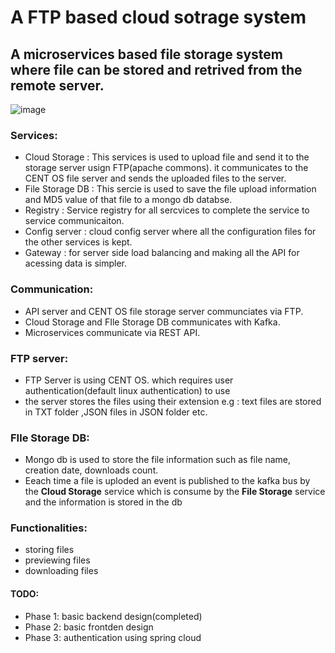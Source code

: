 # A FTP based cloud sotrage system
## A microservices based file storage system where file can be stored and retrived from the remote server.
![image](https://user-images.githubusercontent.com/59931878/235321025-c88af8a6-689c-4baa-9c98-b150aeccc8ed.png)


### Services:
- Cloud Storage : This services is used to upload file and send it to the storage server usign FTP(apache commons). it communicates to the CENT OS file server and
sends the uploaded files to the server.
- File Storage DB : This sercie is used to save the file upload information and MD5 value of that file to a mongo db databse.
- Registry : Service registry for all sercvices to complete the service to service communicaiton.
- Config server : cloud config server where all the configuration files for the other services is kept.
- Gateway : for server side load balancing and making all the API for acessing data is simpler.

### Communication:
- API server and CENT OS file storage server communciates via FTP.
- Cloud Storage and FIle Storage DB communicates with Kafka.
- Microservices communicate via REST API.

### FTP server:
- FTP Server is using CENT OS. which requires user authentication(default linux authentication) to use
- the server stores the files using their extension
e.g : text files are stored in TXT folder ,JSON files in JSON folder etc.

### FIle Storage DB:
- Mongo db is used to store the file information such as file name, creation date, downloads count.
- Eeach time a file is uploded an event is published to the kafka bus by the **Cloud Storage** service which is consume by the **File Storage** service
and the information is stored in the db

### Functionalities:
- storing files
- previewing files
- downloading files


#### TODO:
* Phase 1: basic backend design(completed)
* Phase 2: basic frontden design
* Phase 3: authentication using spring cloud

